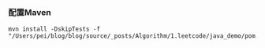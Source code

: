 



### 配置Maven



```
mvn install -DskipTests -f "/Users/pei/blog/blog/source/_posts/Algorithm/1.leetcode/java_demo/pom.xml

```



